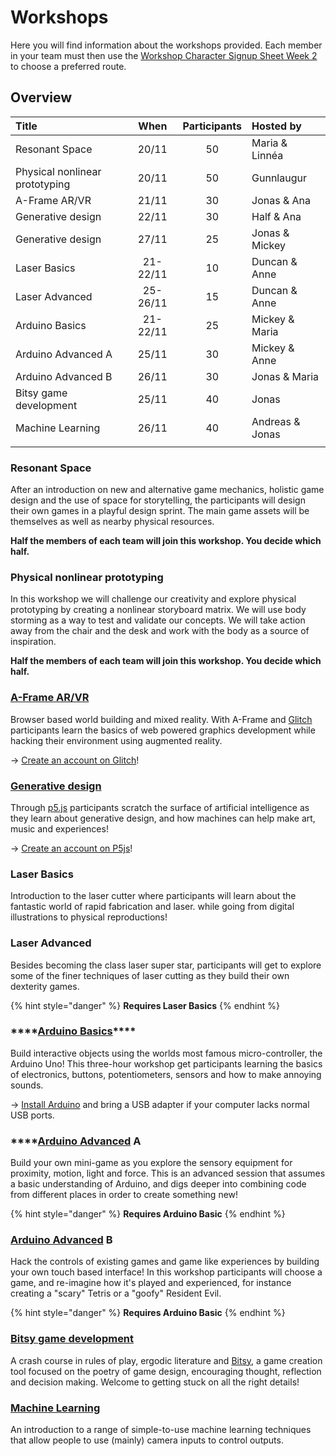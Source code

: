 # Workshops

Here you will find information about the workshops provided. Each member in your team must then use the [Workshop Character Signup Sheet Week 2](https://forms.gle/W2nfozx8Co13tTUXA)  to choose a preferred route.

## Overview

| Title | When | Participants | Hosted by |
| :--- | :---: | :---: | :--- |
| Resonant Space | 20/11 | 50 | Maria & Linnéa |
| Physical nonlinear prototyping | 20/11 | 50 | Gunnlaugur |
| A-Frame AR/VR | 21/11 | 30 | Jonas & Ana |
| Generative design | 22/11 | 30 | Half & Ana |
| Generative design | 27/11 | 25 | Jonas & Mickey |
| Laser Basics | 21-22/11 | 10 | Duncan & Anne |
| Laser Advanced | 25-26/11 | 15 | Duncan & Anne |
| Arduino Basics | 21-22/11 | 25 | Mickey & Maria |
| Arduino Advanced A | 25/11 | 30 | Mickey & Anne |
| Arduino Advanced B | 26/11 | 30 | Jonas & Maria |
| Bitsy game development | 25/11 | 40 | Jonas |
| Machine Learning | 26/11 | 40 | Andreas & Jonas |
|  |  |  |  |

### Resonant Space

After an introduction on new and alternative game mechanics, holistic game design and the use of space for storytelling, the participants will design their own games in a playful design sprint. The main game assets will be themselves as well as nearby physical resources.

**Half the members of each team will join this workshop. You decide which half.**

### Physical nonlinear prototyping

In this workshop we will challenge our creativity and explore physical prototyping by creating a nonlinear storyboard matrix. We will use body storming as a way to test and validate our concepts. We will take action away from the chair and the desk and work with the body as a source of inspiration.

**Half the members of each team will join this workshop. You decide which half.**

### [A-Frame AR/VR](../../../l/s/a-frame/)

Browser based world building and mixed reality. With A-Frame and [Glitch](../../glitch.md) participants learn the basics of web powered graphics development while hacking their environment using augmented reality. 

→ [Create an account on Glitch](https://start.exploring.technology/tools/glitch)!

### [Generative design](../../../l/s/p5/)

Through [p5.js](https://p5js.org/) participants scratch the surface of artificial intelligence as they learn about generative design, and how machines can help make art, music and experiences! 

→ [Creat](https://editor.p5js.org/)[e an account on P5js](https://editor.p5js.org/)!

### Laser Basics

Introduction to the laser cutter where participants will learn about the fantastic world of rapid fabrication and laser. while going from digital illustrations to physical reproductions!

### Laser Advanced

Besides becoming the class laser super star, participants will get to explore some of the finer techniques of laser cutting as they build their own dexterity games.

{% hint style="danger" %}
**Requires Laser Basics**
{% endhint %}

### \*\*\*\*[**Arduino Basics**](../../../l/h/arduino/)\*\*\*\*

Build interactive objects using the worlds most famous micro-controller, the Arduino Uno! This three-hour workshop get participants learning the basics of electronics, buttons, potentiometers, sensors and how to make annoying sounds. 

→  [Install Arduino](https://www.arduino.cc/en/main/software) and bring a USB adapter if your computer lacks normal USB ports.

### \*\*\*\*[**Arduino Advanced**](../../../l/h/arduino/) **A**

Build your own mini-game as you explore the sensory equipment for proximity, motion, light and force. This is an advanced session that assumes a basic understanding of Arduino, and digs deeper into combining code from different places in order to create something new!

{% hint style="danger" %}
**Requires Arduino Basic**
{% endhint %}

### [**Arduino Advanced**](../../../l/h/arduino/) **B**

Hack the controls of existing games and game like experiences by building your own touch based interface! In this workshop participants will choose a game, and re-imagine how it's played  and experienced, for instance creating a "scary" Tetris or a "goofy" Resident Evil.

{% hint style="danger" %}
**Requires Arduino Basic**
{% endhint %}

### [Bitsy game development](../../../l/s/bitsy/)

A crash course in rules of play, ergodic literature and [Bitsy](https://ledoux.itch.io/bitsy), a game creation tool focused on the poetry of game design, encouraging thought, reflection and decision making. Welcome to getting stuck on all the right details!

### [Machine Learning](../../../l/s/ml5/)

An introduction to a range of simple-to-use machine learning techniques that allow people to use \(mainly\) camera inputs to control outputs.

